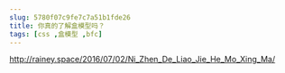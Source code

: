 ```yaml
---
slug: 5780f07c9fe7c7a51b1fde26
title: 你真的了解盒模型吗？
tags: [css ,盒模型 ,bfc]
---
```


http://rainey.space/2016/07/02/Ni_Zhen_De_Liao_Jie_He_Mo_Xing_Ma/
